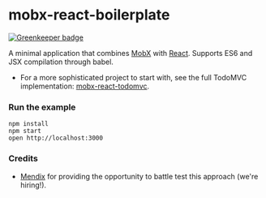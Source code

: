 mobx-react-boilerplate
=====================

[![Greenkeeper badge](https://badges.greenkeeper.io/zepod/mobx-workshop-app.svg)](https://greenkeeper.io/)

A minimal application that combines [MobX](https://mobxjs.github.io/mobx) with [React](https://facebook.github.io/react).
Supports ES6 and JSX compilation through babel.

* For a more sophisticated project to start with, see the full TodoMVC implementation: [mobx-react-todomvc](https://github.com/mobxjs/mobx-react-todomvc).

### Run the example

```
npm install
npm start
open http://localhost:3000
```


### Credits

* [Mendix](http://github.com/mendix) for providing the opportunity to battle test this approach (we're hiring!).
